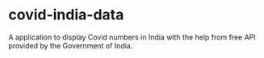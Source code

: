 # covid-india-data
A application to display Covid numbers in India with the help from free API provided by the Government of India.